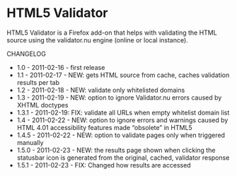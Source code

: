 # HTML5 Validator

HTML5 Validator is a Firefox add-on that helps with validating the HTML source using the validator.nu engine (online or local instance).


CHANGELOG

* 1.0 - 2011-02-16 - first release
* 1.1 - 2011-02-17 - NEW: gets HTML source from cache, caches validation results per tab
* 1.2 - 2011-02-18 - NEW: validate only whitelisted domains
* 1.3 - 2011-02-19 - NEW: option to ignore Validator.nu errors caused by XHTML doctypes
* 1.3.1 - 2011-02-19: FIX: validate all URLs when empty whitelist domain list
* 1.4 - 2011-02-22 - NEW: option to ignore errors and warnings caused by HTML 4.01 accessibility features made “obsolete” in HTML5
* 1.4.5 - 2011-02-22 - NEW: option to validate pages only when triggered manually
* 1.5.0 - 2011-02-23 - NEW: the results page shown when clicking the statusbar icon is generated from the original, cached, validator response
* 1.5.1 - 2011-02-23 - FIX: Changed how results are accessed